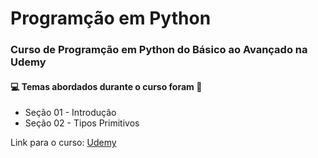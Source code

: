 # Programção em Python
### Curso de Programção em Python do Básico ao Avançado na Udemy 
#### :computer: Temas abordados durante o curso foram :rocket:
- Seção 01 - Introdução
- Seção 02 - Tipos Primitivos

Link para o curso: [Udemy](https://www.udemy.com/course/curso-de-visual-basic-2019-do-basico-ao-avancado/?src=sac&kw=Curso+de+Python%3A+Do)
